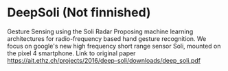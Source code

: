 # DeepSoli (Not finnished)
Gesture Sensing using the Soli Radar
Proposing machine learning architectures for radio-frequency based hand gesture recognition. We focus on google's new high frequency short range sensor Soli, mounted on the pixel 4 smartphone.
Link to original paper https://ait.ethz.ch/projects/2016/deep-soli/downloads/deep_soli.pdf

